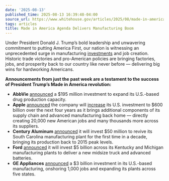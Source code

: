 ```yaml
---
date: '2025-08-13'
published_time: 2025-08-13 16:39:48-04:00
source_url: https://www.whitehouse.gov/articles/2025/08/made-in-america-agenda-delivers-manufacturing-boom/
tags: articles
title: Made in America Agenda Delivers Manufacturing Boom
---
```

 
Under President Donald J. Trump’s bold leadership and unwavering
commitment to putting America First, our nation is witnessing an
unprecedented surge in manufacturing
[investments](https://www.whitehouse.gov/investments/) and job creation.
Historic trade victories and pro-American policies are bringing
factories, jobs, and prosperity back to our country like never before —
delivering big wins for hardworking Americans.

**Announcements from just the past week are a testament to the success
of President Trump’s Made in America revolution:**

-   **AbbVie**
    [announced](https://news.abbvie.com/2025-08-12-AbbVie-Announces-195-Million-Investment-to-Expand-Active-Pharmaceutical-Ingredient-Manufacturing-in-the-U-S)
    a $195 million investment to expand its U.S.-based drug production
    capacity.
-   **Apple**
    [announced](https://www.apple.com/newsroom/2025/08/apple-increases-us-commitment-to-600-billion-usd-announces-ambitious-program/)
    the company will
    [increase](https://www.whitehouse.gov/articles/2025/08/apple-600-billion-commitment-to-boost-u-s-manufacturing/) its
    U.S. investment to $600 billion over the next four years as it
    brings additional components of its supply chain and advanced
    manufacturing back home — directly creating 20,000 new American jobs
    and many thousands more across its suppliers.
-   **Century Aluminum**
    [announced](/www.postandcourier.com/business/industry/sc-century-aluminum-tariffs-trump-berkeley-county/article_dc587485-e451-44a9-af47-b0ae50ed01f8.html)
    it will invest $50 million to revive its South Carolina
    manufacturing plant for the first time in a decade, bringing its
    production back to 2015 peak levels.
-   **Ford**
    [announced](https://www.fromtheroad.ford.com/us/en/articles/2025/ford-affordable-electric-vehicle-platform-midsize-electric-truck)
    it will invest $5 billion across its Kentucky and Michigan
    manufacturing plants to deliver a new midsize truck and advanced
    batteries.
-   **GE Appliances**
    [announced](https://pressroom.geappliances.com/news/ge-appliances-announces-historic-3-billion-investment-to-expand-u-s-manufacturing)
    a $3 billion investment in its U.S.-based manufacturing, onshoring
    1,000 jobs and expanding its plants across five states.
